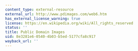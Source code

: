 ```yaml
---
content_type: external-resource
external_url: http://www.pdimages.com/web6.htm
has_external_license_warning: true
license: https://en.wikipedia.org/wiki/All_rights_reserved
status: ''
title: Public Domain Images
uid: 8e3281e6-0540-4b03-b5ed-5177cfa8c917
wayback_url: ''
---
```

